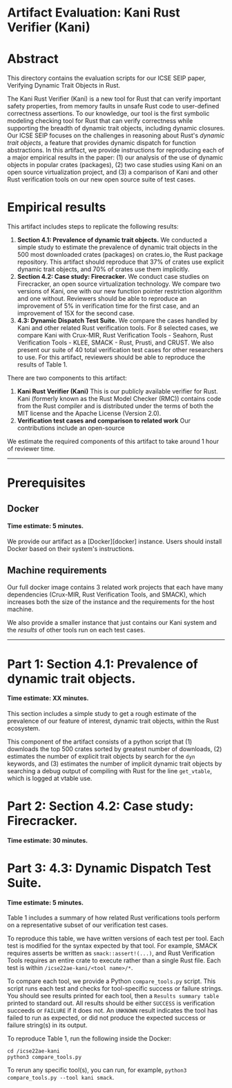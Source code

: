 # Artifact Evaluation: Kani Rust Verifier (Kani)


# Abstract
This directory contains the evaluation scripts for our ICSE SEIP paper, Verifying Dynamic Trait Objects in Rust.

The Kani Rust Verifier (Kani) is a new tool for Rust that can verify important safety properties, from memory faults in unsafe Rust code to user-defined correctness assertions. 
To our knowledge, our tool is the first symbolic modeling checking tool for Rust that can verify correctness while supporting the breadth of dynamic trait objects, including dynamic closures. 
Our ICSE SEIP focuses on the challenges in reasoning about Rust's _dynamic trait objects_, a feature that provides dynamic dispatch for function abstractions.
In this artifact, we provide instructions for reproducing each of a major empirical results in the paper: (1) our analysis of the use of dynamic objects in popular crates (packages), (2) two case studies using Kani on an open source virtualization project, and (3) a comparison of Kani and other Rust verification tools on our new open source suite of test cases. 


# Empirical results

This artifact includes steps to replicate the following results:

1. **Section 4.1: Prevalence of dynamic trait objects.** We conducted a simple study to estimate the prevalence of dynamic trait objects in the 500 most downloaded crates (packages) on crates.io, the Rust package repository.  This artifact should reproduce that 37% of crates use explicit dynamic trait objects, and 70% of crates use them implicitly.
2. **Section 4.2: Case study: Firecracker.** We conduct case studies on Firecracker, an open source virtualization technology.
We compare two versions of Kani, one with our new function pointer restriction algorithm and one without. Reviewers should be able to reproduce an improvement of 5% in verification time for the first case, and an improvement of 15X for the second case.
3. **4.3: Dynamic Dispatch Test Suite.** We compare the cases handled by Kani and other related Rust verification tools. For 8 selected cases, we compare Kani with Crux-MIR, Rust Verification Tools - Seahorn, Rust Verification Tools - KLEE, SMACK - Rust, Prusti, and CRUST. We also present our suite of 40 total verification test cases for other researchers to use. For this artifact, reviewers should be able to reproduce the results of Table 1.

There are two components to this artifact:
1. **Kani Rust Verifier (Kani)** This is our publicly available verifier for Rust. Kani (formerly known as the Rust Model Checker (RMC)) contains code from the Rust compiler and is distributed under the terms of both the MIT license and the Apache License (Version 2.0).
2. **Verification test cases and comparison to related work** Our contributions include an open-source 
  
We estimate the required components of this artifact to take around 1 hour of reviewer time.

----

# Prerequisites

## Docker
#### Time estimate: 5 minutes.

We provide our artifact as a [Docker][docker] instance. Users should install Docker based on their system's instructions.

## Machine requirements

Our full docker image contains 3 related work projects that each have many dependencies (Crux-MIR, Rust Verification Tools, and SMACK), which increases both the size of the instance and the requirements for the host machine.

We also provide a smaller instance that just contains our Kani system and the _results_ of other tools run on each test cases.

----

# Part 1: Section 4.1: Prevalence of dynamic trait objects.
#### Time estimate: XX minutes.

This section includes a simple study to get a rough estimate of the prevalence of our feature of interest, dynamic trait objects, within the Rust ecosystem. 

This component of the artifact consists of a python script that (1) downloads the top 500 crates sorted by greatest number of downloads, (2) estimates the number of explicit trait objects by search for the `dyn` keywords, and (3) estimates the number of implicit dynamic trait objects by searching a debug output of compiling with Rust for the line `get_vtable`, which is logged at vtable use.


# Part 2: Section 4.2: Case study: Firecracker.
#### Time estimate: 30 minutes.

# Part 3: 4.3: Dynamic Dispatch Test Suite.
#### Time estimate: 5 minutes.

Table 1 includes a summary of how related Rust verifications tools perform on a representative subset of our verification test cases.

To reproduce this table, we have written versions of each test per tool. Each test is modified for the syntax expected by that tool. For example, SMACK requires asserts be written as `smack::assert!(...)`, and Rust Verification Tools requires an entire crate to execute rather than a single Rust file. Each test is within `/icse22ae-kani/<tool name>/*`. 

To compare each tool, we provide a Python `compare_tools.py` script. This script runs each test and checks for tool-specific success or failure strings. You should see results printed for each tool, then a `Results summary table` printed to standard out. All results should be either `SUCCESS` is verification succeeds or `FAILURE` if it does not. An `UNKNOWN` result indicates the tool has failed to run as expected, or did not produce the expected success or failure string(s) in its output.

To reproduce Table 1, run the following inside the Docker:
```
cd /icse22ae-kani
python3 compare_tools.py
```

To rerun any specific tool(s), you can run, for example, `python3 compare_tools.py --tool kani smack`.